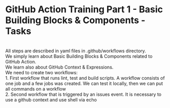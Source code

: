 # GitHub Action Training Part 1 - Basic Building Blocks & Components - Tasks
<br>All steps are described in yaml files in .github/workflows directory.
<br>We simply learn about Basic Building Blocks & Components related to GitHub Action.
<br>We learn also about GitHub Context & Expressions.
<br> We need to create two workflows:
<br>1. First workflow that runs lint, test and build scripts. A workflow consists of one job and a few jobs was created. We can test it locally, then we can put all commands on a workflow
<br>2. Second workflow that is triggered by an issues event. It is necessary to use a github context and use shell via echo
